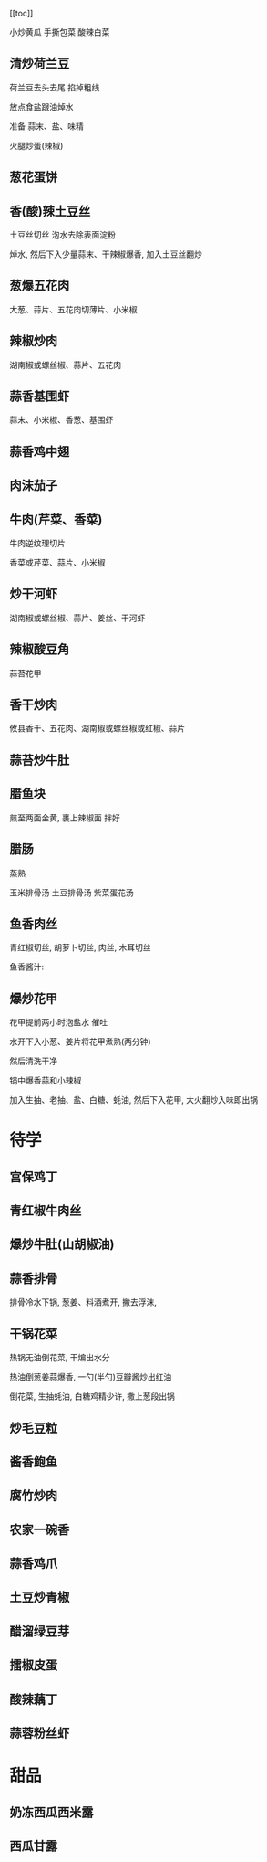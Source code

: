 [[toc]]

小炒黄瓜
手撕包菜
酸辣白菜

## 清炒荷兰豆

荷兰豆去头去尾 掐掉粗线

放点食盐跟油焯水

准备 蒜末、盐、味精

火腿炒蛋(辣椒)

## 葱花蛋饼

## 香(酸)辣土豆丝

土豆丝切丝 泡水去除表面淀粉

焯水, 然后下入少量蒜末、干辣椒爆香, 加入土豆丝翻炒

## 葱爆五花肉

大葱、蒜片、五花肉切薄片、小米椒

## 辣椒炒肉

湖南椒或螺丝椒、蒜片、五花肉

## 蒜香基围虾

蒜末、小米椒、香葱、基围虾

## 蒜香鸡中翅

## 肉沫茄子

## 牛肉(芹菜、香菜)

牛肉逆纹理切片

香菜或芹菜、蒜片、小米椒

## 炒干河虾

湖南椒或螺丝椒、蒜片、姜丝、干河虾

## 辣椒酸豆角

蒜苔花甲

## 香干炒肉

攸县香干、五花肉、湖南椒或螺丝椒或红椒、蒜片

## 蒜苔炒牛肚

## 腊鱼块

煎至两面金黄, 裹上辣椒面 拌好

## 腊肠

蒸熟

玉米排骨汤
土豆排骨汤
紫菜蛋花汤

## 鱼香肉丝

青红椒切丝, 胡萝卜切丝, 肉丝, 木耳切丝

鱼香酱汁:

## 爆炒花甲

花甲提前两小时泡盐水 催吐

水开下入小葱、姜片将花甲煮熟(两分钟)

然后清洗干净

锅中爆香蒜和小辣椒

加入生抽、老抽、盐、白糖、蚝油, 然后下入花甲, 大火翻炒入味即出锅

# 待学

## 宫保鸡丁

## 青红椒牛肉丝

## 爆炒牛肚(山胡椒油)

## 蒜香排骨

排骨冷水下锅, 葱姜、料酒煮开, 撇去浮沫,

## 干锅花菜

热锅无油倒花菜, 干煸出水分

热油倒葱姜蒜爆香, 一勺(半勺)豆瓣酱炒出红油

倒花菜, 生抽蚝油, 白糖鸡精少许, 撒上葱段出锅

## 炒毛豆粒

## 酱香鲍鱼

## 腐竹炒肉

## 农家一碗香

## 蒜香鸡爪

## 土豆炒青椒

## 醋溜绿豆芽

## 擂椒皮蛋

## 酸辣藕丁

## 蒜蓉粉丝虾

# 甜品

## 奶冻西瓜西米露

## 西瓜甘露

